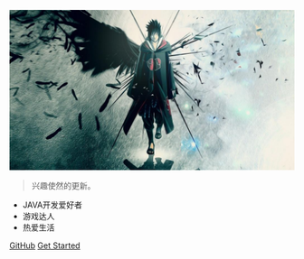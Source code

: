 ![logo](_media/logo.jpg)

<!-- # docsify <small>3.5</small> -->

> 兴趣使然的更新。

- JAVA开发爱好者
- 游戏达人
- 热爱生活

[GitHub](https://github.com/flankx/flankx.github.io)
[Get Started](/README.md)

<!-- 背景色 -->
<!-- ![color](#f0f0f0) -->